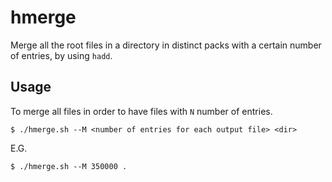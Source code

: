 # hmerge

Merge all the root files in a directory in distinct packs with a certain number of entries, by using `hadd`.

## Usage

To merge all files in order to have files with `N` number of entries.
```
$ ./hmerge.sh --M <number of entries for each output file> <dir>
```
E.G.
```
$ ./hmerge.sh --M 350000 .
```
